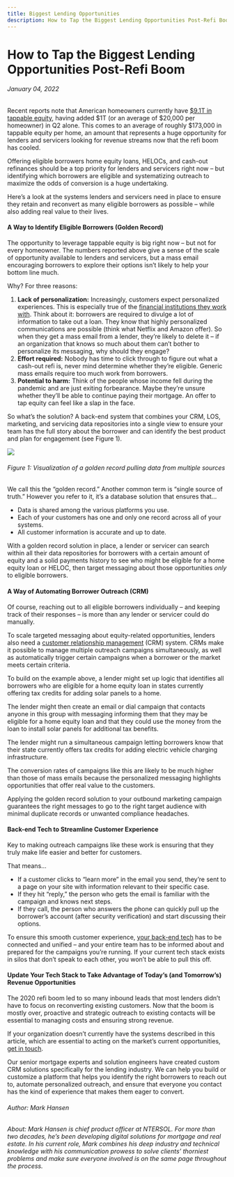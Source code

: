 ```yaml
---
title: Biggest Lending Opportunities
description: How to Tap the Biggest Lending Opportunities Post-Refi Boom
---
```


# How to Tap the Biggest Lending Opportunities Post-Refi Boom

###### January 04, 2022

Recent reports note that American homeowners currently have [$9.1T in tappable equity](https://www.prnewswire.com/news-releases/black-knight-tappable-equity-rises-1-trillion-in-q2-2021-alone-to-hit-all-time-high-of-9-1-trillion-quarter-also-sees-largest-volume-of-cash-out-refis-in-15-years-301368996.html), having added $1T (or an average of $20,000 per homeowner) in Q2 alone. This comes to an average of roughly $173,000 in tappable equity per home, an amount that represents a huge opportunity for lenders and servicers looking for revenue streams now that the refi boom has cooled.

Offering eligible borrowers home equity loans, HELOCs, and cash-out refinances should be a top priority for lenders and servicers right now – but identifying which borrowers are eligible and systematizing outreach to maximize the odds of conversion is a huge undertaking.

Here’s a look at the systems lenders and servicers need in place to ensure they retain and reconvert as many eligible borrowers as possible – while also adding real value to their lives.

#### A Way to Identify Eligible Borrowers (Golden Record)

The opportunity to leverage tappable equity is big right now – but not for every homeowner. The numbers reported above give a sense of the scale of opportunity available to lenders and servicers, but a mass email encouraging borrowers to explore their options isn’t likely to help your bottom line much.

Why? For three reasons:

1.  **Lack of personalization:** Increasingly, customers expect personalized experiences. This is especially true of the [financial institutions they work with](https://images.info.accenture.com/Web/ACCENTURE/%7B0ac62f15-bd01-4a8a-b6d7-b75345fa9dd5%7D_Accenture-Banking-Consumer-Study-2020.pdf?elqcst=272&elqcsid=227). Think about it: borrowers are required to divulge a lot of information to take out a loan. They know that highly personalized communications are possible (think what Netflix and Amazon offer). So when they get a mass email from a lender, they’re likely to delete it – if an organization that knows so much about them can’t bother to personalize its messaging, why should they engage?
2.  **Effort required:** Nobody has time to click through to figure out what a cash-out refi is, never mind determine whether they’re eligible. Generic mass emails require too much work from borrowers.
3.  **Potential to harm:** Think of the people whose income fell during the pandemic and are just exiting forbearance. Maybe they’re unsure whether they’ll be able to continue paying their mortgage. An offer to tap equity can feel like a slap in the face.

So what’s the solution? A back-end system that combines your CRM, LOS, marketing, and servicing data repositories into a single view to ensure your team has the full story about the borrower and can identify the best product and plan for engagement (see Figure 1).

![](https://ntersol.com/wp-content/uploads/2022/01/encompass.png)

###### Figure 1: Visualization of a golden record pulling data from multiple sources

We call this the “golden record.” Another common term is “single source of truth.” However you refer to it, it’s a database solution that ensures that…

- Data is shared among the various platforms you use.
- Each of your customers has one and only one record across all of your systems.
- All customer information is accurate and up to date.

With a golden record solution in place, a lender or servicer can search within all their data repositories for borrowers with a certain amount of equity and a solid payments history to see who might be eligible for a home equity loan or HELOC, then target messaging about those opportunities _only_ to eligible borrowers.

#### A Way of Automating Borrower Outreach (CRM)

Of course, reaching out to all eligible borrowers individually – and keeping track of their responses – is more than any lender or servicer could do manually.

To scale targeted messaging about equity-related opportunities, lenders also need a [customer relationship management](https://ntersol.com/blog/mortgage-lending-crm-should-you-build-or-buy/) (CRM) system. CRMs make it possible to manage multiple outreach campaigns simultaneously, as well as automatically trigger certain campaigns when a borrower or the market meets certain criteria.

To build on the example above, a lender might set up logic that identifies all borrowers who are eligible for a home equity loan in states currently offering tax credits for adding solar panels to a home.

The lender might then create an email or dial campaign that contacts anyone in this group with messaging informing them that they may be eligible for a home equity loan and that they could use the money from the loan to install solar panels for additional tax benefits.

The lender might run a simultaneous campaign letting borrowers know that their state currently offers tax credits for adding electric vehicle charging infrastructure.

The conversion rates of campaigns like this are likely to be much higher than those of mass emails because the personalized messaging highlights opportunities that offer real value to the customers.

Applying the golden record solution to your outbound marketing campaign guarantees the right messages to go to the right target audience with minimal duplicate records or unwanted compliance headaches.

#### Back-end Tech to Streamline Customer Experience

Key to making outreach campaigns like these work is ensuring that they truly make life easier and better for customers.

That means…

- If a customer clicks to “learn more” in the email you send, they’re sent to a page on your site with information relevant to their specific case.
- If they hit “reply,” the person who gets the email is familiar with the campaign and knows next steps.
- If they call, the person who answers the phone can quickly pull up the borrower’s account (after security verification) and start discussing their options.

To ensure this smooth customer experience, [your back-end tech](https://ntersol.com/blog/mortgage-lending-crm-should-you-build-or-buy/) has to be connected and unified – and your entire team has to be informed about and prepared for the campaigns you’re running. If your current tech stack exists in silos that don’t speak to each other, you won’t be able to pull this off.

#### Update Your Tech Stack to Take Advantage of Today’s (and Tomorrow’s) Revenue Opportunities

The 2020 refi boom led to so many inbound leads that most lenders didn’t have to focus on reconverting existing customers. Now that the boom is mostly over, proactive and strategic outreach to existing contacts will be essential to managing costs and ensuring strong revenue.

If your organization doesn’t currently have the systems described in this article, which are essential to acting on the market’s current opportunities, [get in touch](https://ntersol.com/contact/).

Our senior mortgage experts and solution engineers have created custom CRM solutions specifically for the lending industry. We can help you build or customize a platform that helps you identify the right borrowers to reach out to, automate personalized outreach, and ensure that everyone you contact has the kind of experience that makes them eager to convert.

###### Author: Mark Hansen

###### About: Mark Hansen is chief product officer at NTERSOL. For more than two decades, he’s been developing digital solutions for mortgage and real estate. In his current role, Mark combines his deep industry and technical knowledge with his communication prowess to solve clients’ thorniest problems and make sure everyone involved is on the same page throughout the process.

